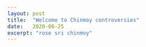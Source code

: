 ```yaml
---
layout: post
title:  "Welcome to Chinmoy controversies"
date:   2020-06-25
excerpt: "rose sri chinmoy"
---
```

